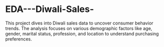 # EDA---Diwali-Sales-
This project dives into Diwali sales data to uncover consumer behavior trends. The analysis focuses on various demographic factors like age, gender, marital status, profession, and location to understand purchasing preferences.
